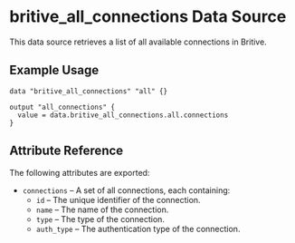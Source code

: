 # britive_all_connections Data Source

This data source retrieves a list of all available connections in Britive.

## Example Usage

```hcl
data "britive_all_connections" "all" {}

output "all_connections" {
  value = data.britive_all_connections.all.connections
}
```

## Attribute Reference

The following attributes are exported:

- `connections` – A set of all connections, each containing:
  - `id` – The unique identifier of the connection.
  - `name` – The name of the connection.
  - `type` – The type of the connection.
  - `auth_type` – The authentication type of the connection.
